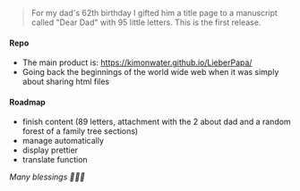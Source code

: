 > For my dad's 62th birthday I gifted him a title page to a manuscript called "Dear Dad" with 95 little letters. This is the first release.

#### Repo
- The main product is: https://kimonwater.github.io/LieberPapa/
- Going back the beginnings of the world wide web when it was simply about sharing html files

#### Roadmap
- finish content (89 letters, attachment with the 2 about dad and a random forest of a family tree sections)
- manage automatically
- display prettier
- translate function

 *Many blessings 🙏🏽🖤*
